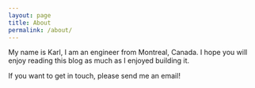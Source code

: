 ```yaml
---
layout: page
title: About
permalink: /about/
---
```


My name is Karl, I am an engineer from Montreal, Canada. 
I hope you will enjoy reading this blog as much as I enjoyed building it.

If you want to get in touch, please send me an email!

